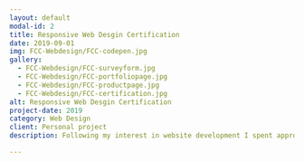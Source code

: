 ```yaml
---
layout: default
modal-id: 2
title: Responsive Web Desgin Certification
date: 2019-09-01
img: FCC-Webdesign/FCC-codepen.jpg
gallery:
  - FCC-Webdesign/FCC-surveyform.jpg
  - FCC-Webdesign/FCC-portfoliopage.jpg
  - FCC-Webdesign/FCC-productpage.jpg
  - FCC-Webdesign/FCC-certification.jpg
alt: Responsive Web Desgin Certification
project-date: 2019
category: Web Design
client: Personal project
description: Following my interest in website development I spent approximately 300 hours completing an online course in responsive web design on FreeCodeCamp. This gave me a grounding in HTML and CSS through the completion of exercises in applied visual design and accessibility, responsive web design principals and the CSS flexboard and grid. To test my learning, I completed series of challenges following completion of the course designing 5 different wed pages and was awarded FreeCodeCamp Responsive Web Design Developer Certification. <b />All pages and accompanying code can be viewed on my CodePen dashboard <a href="https://codepen.io/collection/nmpqBV" target="_blank">here</a>, and full details of the course content can be found on <a href="https://www.freecodecamp.org/learn/" target="_blank">freecodecamp.org</a>.

---
```

